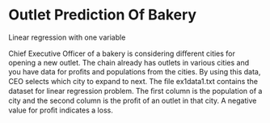 # Outlet Prediction Of Bakery
Linear regression with one variable

Chief Executive Officer of a bakery is considering diﬀerent cities for opening a new outlet. The chain already has outlets in various cities and you have data for proﬁts and populations from the cities. By using this data, CEO selects which city to expand to next. The ﬁle ex1data1.txt contains the dataset for linear regression problem. The ﬁrst column is the population of a city and the second column is the proﬁt of an outlet in that city. A negative value for proﬁt indicates a loss.
